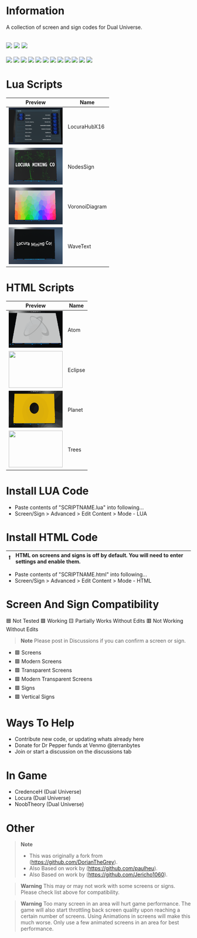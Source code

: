 # Information
A collection of screen and sign codes for Dual Universe. 

[![](https://img.shields.io/badge/DU-1.0.10-green?style=for-the-badge&logo=steam)](https://store.steampowered.com/app/2000270/Dual_Universe/)
[![](https://img.shields.io/badge/Maintained-YES-green?style=for-the-badge)](#)
![](https://komarev.com/ghpvc/?username=DU-Locura-Screens-And-Signs&style=for-the-badge)
---
[![](https://img.shields.io/github/issues/locuradu/DU-Locura-Screens-And-Signs?style=flat-square&label=ISSUES)](#)
[![](https://img.shields.io/github/issues-closed/locuradu/DU-Locura-Screens-And-Signs?style=flat-square&label=ISSUES)](#)
[![](https://img.shields.io/github/watchers/locuradu/DU-Locura-Screens-And-Signs?style=flat-square&label=WATCHERS)](#)
[![](https://img.shields.io/github/stars/locuradu/DU-Locura-Screens-And-Signs?style=flat-square&label=STARS)](#)
[![](https://img.shields.io/github/forks/locuradu/DU-Locura-Screens-And-Signs?style=flat-square&label=FORKS)](#)
[![](https://img.shields.io/github/commit-activity/m/locuradu/DU-Locura-Screens-And-Signs?style=flat-square&label=COMMIT%20ACTIVITY)](#)
[![](https://img.shields.io/github/discussions/locuradu/DU-Locura-Screens-And-Signs?label=DISCUSSIONS&style=flat-square)](#)
[![](https://img.shields.io/github/last-commit/locuradu/DU-Locura-Screens-And-Signs?label=LAST%20COMMIT&style=flat-square)](#)
[![](https://img.shields.io/github/contributors/locuradu/DU-Locura-Screens-And-Signs?label=CONTRIBUTORS&style=flat-square)](#)
[![](https://img.shields.io/github/releases/locuradu/DU-Locura-Screens-And-Signs?label=RELEASES&style=flat-square)](#)
[![](https://img.shields.io/github/repo-size/LocuraDU/DU-Locura-Screens-And-Signs?label=REPO%20SIZE&style=flat-square)](#)
[![](https://img.shields.io/github/license/LocuraDU/DU-Locura-Screens-And-Signs?label=LICENSE&style=flat-square)](#)

# Lua Scripts

| Preview  | Name | 
| ------------- | ------------- |
| <img src="img/LocuraHubX16.png" height="100" width="147">  | LocuraHubX16  |
| <img src="img/NodesSign.png" height="100" width="147">  | NodesSign  |
| <img src="img/VoronoiDiagram.png" height="100" width="147">  | VoronoiDiagram  |
| <img src="img/WaveText.png" height="100" width="147">  | WaveText  |

# HTML Scripts

| Preview  | Name | 
| ------------- | ------------- |
| <img src="img/Atom.gif" height="100" width="147">  | Atom  |
| <img src="img/Eclipse.gif" height="100" width="147">  | Eclipse  |
| <img src="img/Planet.gif" height="100" width="147">  | Planet  |
| <img src="img/Trees.gif" height="100" width="147">  | Trees  |

# Install LUA Code
- Paste contents of "SCRIPTNAME.lua" into following...
- Screen/Sign > Advanced > Edit Content > Mode - LUA

# Install HTML Code
:heavy_exclamation_mark: | HTML  on screens and signs is off by default. You will need to enter settings and enable them.
:---: | :---
- Paste contents of "SCRIPTNAME.html" into following...
- Screen/Sign > Advanced > Edit Content > Mode - HTML

# Screen And Sign Compatibility
:blue_square: Not Tested :green_square: Working :yellow_square: Partially Works Without Edits :red_square: Not Working Without Edits
> **Note**
> Please post in Discussions if you can confirm a screen or sign.
- :green_square: Screens
- :green_square: Modern Screens
- :green_square: Transparent Screens
- :green_square: Modern Transparent Screens
- :green_square: Signs
- :green_square: Vertical Signs

# Ways To Help
- Contribute new code, or updating whats already here
- Donate for Dr Pepper funds at Venmo @terranbytes
- Join or start a discussion on the discussions tab

# In Game
- CredenceH (Dual Universe)
- Locura (Dual Universe)
- NoobTheory (Dual Universe)

# Other
> **Note**
> - This was originally a fork from (https://github.com/DorianTheGrey).
> - Also Based on work by (https://github.com/paulheu).
> - Also Based on work by (https://github.com/Jericho1060).

> **Warning**
> This may or may not work with some screens or signs. Please check list above for compatibility.

> **Warning**
> Too many screen in an area will hurt game performance. The game will also start throttling back screen quality upon reaching a certain number of screens. Using Animations in screens will make this much worse. Only use a few animated screens in an area for best performance.
